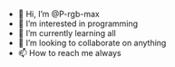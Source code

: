 - 👋 Hi, I’m @P-rgb-max
- 👀 I’m interested in programming
- 🌱 I’m currently learning all
- 💞️ I’m looking to collaborate on anything
- 📫 How to reach me always

<!---
P-rgb-max/P-rgb-max is a ✨ special ✨ repository because its `README.md` (this file) appears on your GitHub profile.
You can click the Preview link to take a look at your changes.
--->

